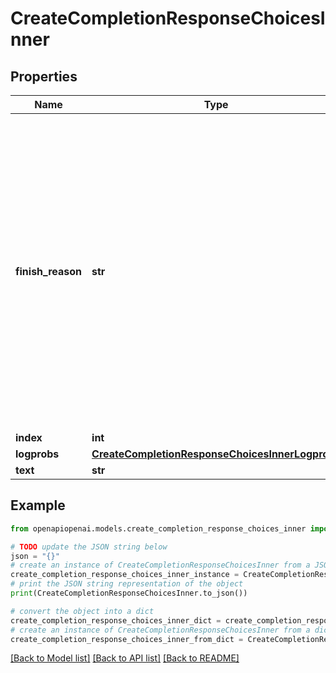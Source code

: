 # CreateCompletionResponseChoicesInner


## Properties

Name | Type | Description | Notes
------------ | ------------- | ------------- | -------------
**finish_reason** | **str** | The reason the model stopped generating tokens. This will be &#x60;stop&#x60; if the model hit a natural stop point or a provided stop sequence, &#x60;length&#x60; if the maximum number of tokens specified in the request was reached, or &#x60;content_filter&#x60; if content was omitted due to a flag from our content filters.  | 
**index** | **int** |  | 
**logprobs** | [**CreateCompletionResponseChoicesInnerLogprobs**](CreateCompletionResponseChoicesInnerLogprobs.md) |  | 
**text** | **str** |  | 

## Example

```python
from openapiopenai.models.create_completion_response_choices_inner import CreateCompletionResponseChoicesInner

# TODO update the JSON string below
json = "{}"
# create an instance of CreateCompletionResponseChoicesInner from a JSON string
create_completion_response_choices_inner_instance = CreateCompletionResponseChoicesInner.from_json(json)
# print the JSON string representation of the object
print(CreateCompletionResponseChoicesInner.to_json())

# convert the object into a dict
create_completion_response_choices_inner_dict = create_completion_response_choices_inner_instance.to_dict()
# create an instance of CreateCompletionResponseChoicesInner from a dict
create_completion_response_choices_inner_from_dict = CreateCompletionResponseChoicesInner.from_dict(create_completion_response_choices_inner_dict)
```
[[Back to Model list]](../README.md#documentation-for-models) [[Back to API list]](../README.md#documentation-for-api-endpoints) [[Back to README]](../README.md)


